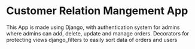 # Customer Relation Mangement App

This App is made using Django, with authentication system for admins where admins can add, delete, update and manage orders.
Decorators for protecting views
django_filters to easily sort data of orders and users
